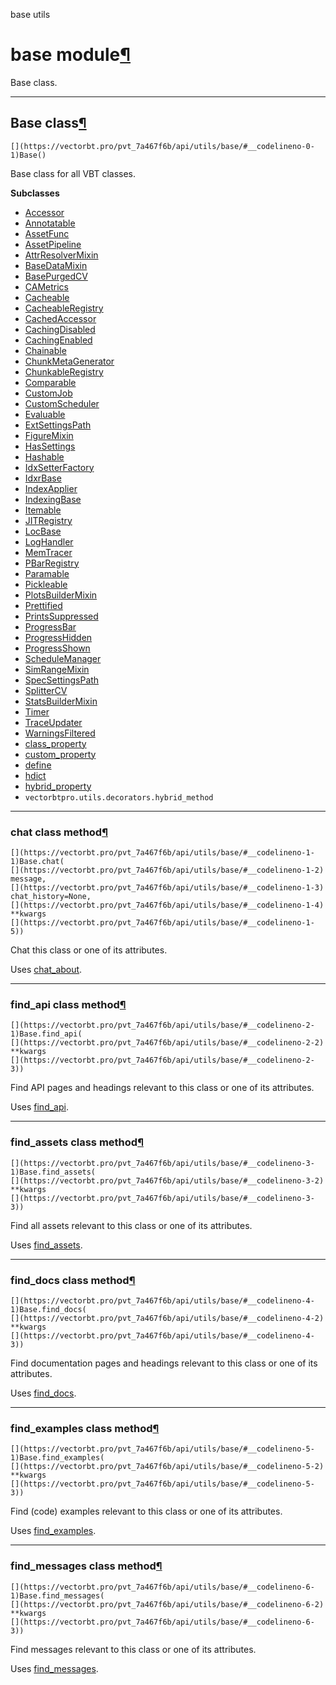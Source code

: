 base utils

#  base module[](https://github.com/polakowo/vectorbt.pro/blob/6e344a8230eaf718593f4570378486ee1d4178f6/vectorbtpro/utils/base.py "Jump to source")[¶](https://vectorbt.pro/pvt_7a467f6b/api/utils/base/#vectorbtpro.utils.base "Permanent link")

Base class.

* * *

## Base class[](https://github.com/polakowo/vectorbt.pro/blob/6e344a8230eaf718593f4570378486ee1d4178f6/vectorbtpro/utils/base.py#L18-L73 "Jump to source")[¶](https://vectorbt.pro/pvt_7a467f6b/api/utils/base/#vectorbtpro.utils.base.Base "Permanent link")
    
    
    [](https://vectorbt.pro/pvt_7a467f6b/api/utils/base/#__codelineno-0-1)Base()
    

Base class for all VBT classes.

**Subclasses**

  * [Accessor](https://vectorbt.pro/pvt_7a467f6b/api/accessors/#vectorbtpro.accessors.Accessor "vectorbtpro.accessors.Accessor")
  * [Annotatable](https://vectorbt.pro/pvt_7a467f6b/api/utils/annotations/#vectorbtpro.utils.annotations.Annotatable "vectorbtpro.utils.annotations.Annotatable")
  * [AssetFunc](https://vectorbt.pro/pvt_7a467f6b/api/utils/knowledge/base_asset_funcs/#vectorbtpro.utils.knowledge.base_asset_funcs.AssetFunc "vectorbtpro.utils.knowledge.base_asset_funcs.AssetFunc")
  * [AssetPipeline](https://vectorbt.pro/pvt_7a467f6b/api/utils/knowledge/asset_pipelines/#vectorbtpro.utils.knowledge.asset_pipelines.AssetPipeline "vectorbtpro.utils.knowledge.asset_pipelines.AssetPipeline")
  * [AttrResolverMixin](https://vectorbt.pro/pvt_7a467f6b/api/utils/attr_/#vectorbtpro.utils.attr_.AttrResolverMixin "vectorbtpro.utils.attr_.AttrResolverMixin")
  * [BaseDataMixin](https://vectorbt.pro/pvt_7a467f6b/api/data/base/#vectorbtpro.data.base.BaseDataMixin "vectorbtpro.data.base.BaseDataMixin")
  * [BasePurgedCV](https://vectorbt.pro/pvt_7a467f6b/api/generic/splitting/purged/#vectorbtpro.generic.splitting.purged.BasePurgedCV "vectorbtpro.generic.splitting.purged.BasePurgedCV")
  * [CAMetrics](https://vectorbt.pro/pvt_7a467f6b/api/registries/ca_registry/#vectorbtpro.registries.ca_registry.CAMetrics "vectorbtpro.registries.ca_registry.CAMetrics")
  * [Cacheable](https://vectorbt.pro/pvt_7a467f6b/api/utils/caching/#vectorbtpro.utils.caching.Cacheable "vectorbtpro.utils.caching.Cacheable")
  * [CacheableRegistry](https://vectorbt.pro/pvt_7a467f6b/api/registries/ca_registry/#vectorbtpro.registries.ca_registry.CacheableRegistry "vectorbtpro.registries.ca_registry.CacheableRegistry")
  * [CachedAccessor](https://vectorbt.pro/pvt_7a467f6b/api/accessors/#vectorbtpro.accessors.CachedAccessor "vectorbtpro.accessors.CachedAccessor")
  * [CachingDisabled](https://vectorbt.pro/pvt_7a467f6b/api/registries/ca_registry/#vectorbtpro.registries.ca_registry.CachingDisabled "vectorbtpro.registries.ca_registry.CachingDisabled")
  * [CachingEnabled](https://vectorbt.pro/pvt_7a467f6b/api/registries/ca_registry/#vectorbtpro.registries.ca_registry.CachingEnabled "vectorbtpro.registries.ca_registry.CachingEnabled")
  * [Chainable](https://vectorbt.pro/pvt_7a467f6b/api/utils/chaining/#vectorbtpro.utils.chaining.Chainable "vectorbtpro.utils.chaining.Chainable")
  * [ChunkMetaGenerator](https://vectorbt.pro/pvt_7a467f6b/api/utils/chunking/#vectorbtpro.utils.chunking.ChunkMetaGenerator "vectorbtpro.utils.chunking.ChunkMetaGenerator")
  * [ChunkableRegistry](https://vectorbt.pro/pvt_7a467f6b/api/registries/ch_registry/#vectorbtpro.registries.ch_registry.ChunkableRegistry "vectorbtpro.registries.ch_registry.ChunkableRegistry")
  * [Comparable](https://vectorbt.pro/pvt_7a467f6b/api/utils/checks/#vectorbtpro.utils.checks.Comparable "vectorbtpro.utils.checks.Comparable")
  * [CustomJob](https://vectorbt.pro/pvt_7a467f6b/api/utils/schedule_/#vectorbtpro.utils.schedule_.CustomJob "vectorbtpro.utils.schedule_.CustomJob")
  * [CustomScheduler](https://vectorbt.pro/pvt_7a467f6b/api/utils/schedule_/#vectorbtpro.utils.schedule_.CustomScheduler "vectorbtpro.utils.schedule_.CustomScheduler")
  * [Evaluable](https://vectorbt.pro/pvt_7a467f6b/api/utils/eval_/#vectorbtpro.utils.eval_.Evaluable "vectorbtpro.utils.eval_.Evaluable")
  * [ExtSettingsPath](https://vectorbt.pro/pvt_7a467f6b/api/utils/config/#vectorbtpro.utils.config.ExtSettingsPath "vectorbtpro.utils.config.ExtSettingsPath")
  * [FigureMixin](https://vectorbt.pro/pvt_7a467f6b/api/utils/figure/#vectorbtpro.utils.figure.FigureMixin "vectorbtpro.utils.figure.FigureMixin")
  * [HasSettings](https://vectorbt.pro/pvt_7a467f6b/api/utils/config/#vectorbtpro.utils.config.HasSettings "vectorbtpro.utils.config.HasSettings")
  * [Hashable](https://vectorbt.pro/pvt_7a467f6b/api/utils/hashing/#vectorbtpro.utils.hashing.Hashable "vectorbtpro.utils.hashing.Hashable")
  * [IdxSetterFactory](https://vectorbt.pro/pvt_7a467f6b/api/base/indexing/#vectorbtpro.base.indexing.IdxSetterFactory "vectorbtpro.base.indexing.IdxSetterFactory")
  * [IdxrBase](https://vectorbt.pro/pvt_7a467f6b/api/base/indexing/#vectorbtpro.base.indexing.IdxrBase "vectorbtpro.base.indexing.IdxrBase")
  * [IndexApplier](https://vectorbt.pro/pvt_7a467f6b/api/base/indexes/#vectorbtpro.base.indexes.IndexApplier "vectorbtpro.base.indexes.IndexApplier")
  * [IndexingBase](https://vectorbt.pro/pvt_7a467f6b/api/base/indexing/#vectorbtpro.base.indexing.IndexingBase "vectorbtpro.base.indexing.IndexingBase")
  * [Itemable](https://vectorbt.pro/pvt_7a467f6b/api/utils/params/#vectorbtpro.utils.params.Itemable "vectorbtpro.utils.params.Itemable")
  * [JITRegistry](https://vectorbt.pro/pvt_7a467f6b/api/registries/jit_registry/#vectorbtpro.registries.jit_registry.JITRegistry "vectorbtpro.registries.jit_registry.JITRegistry")
  * [LocBase](https://vectorbt.pro/pvt_7a467f6b/api/base/indexing/#vectorbtpro.base.indexing.LocBase "vectorbtpro.base.indexing.LocBase")
  * [LogHandler](https://vectorbt.pro/pvt_7a467f6b/api/utils/telegram/#vectorbtpro.utils.telegram.LogHandler "vectorbtpro.utils.telegram.LogHandler")
  * [MemTracer](https://vectorbt.pro/pvt_7a467f6b/api/utils/profiling/#vectorbtpro.utils.profiling.MemTracer "vectorbtpro.utils.profiling.MemTracer")
  * [PBarRegistry](https://vectorbt.pro/pvt_7a467f6b/api/registries/pbar_registry/#vectorbtpro.registries.pbar_registry.PBarRegistry "vectorbtpro.registries.pbar_registry.PBarRegistry")
  * [Paramable](https://vectorbt.pro/pvt_7a467f6b/api/utils/params/#vectorbtpro.utils.params.Paramable "vectorbtpro.utils.params.Paramable")
  * [Pickleable](https://vectorbt.pro/pvt_7a467f6b/api/utils/pickling/#vectorbtpro.utils.pickling.Pickleable "vectorbtpro.utils.pickling.Pickleable")
  * [PlotsBuilderMixin](https://vectorbt.pro/pvt_7a467f6b/api/generic/plots_builder/#vectorbtpro.generic.plots_builder.PlotsBuilderMixin "vectorbtpro.generic.plots_builder.PlotsBuilderMixin")
  * [Prettified](https://vectorbt.pro/pvt_7a467f6b/api/utils/formatting/#vectorbtpro.utils.formatting.Prettified "vectorbtpro.utils.formatting.Prettified")
  * [PrintsSuppressed](https://vectorbt.pro/pvt_7a467f6b/api/utils/parsing/#vectorbtpro.utils.parsing.PrintsSuppressed "vectorbtpro.utils.parsing.PrintsSuppressed")
  * [ProgressBar](https://vectorbt.pro/pvt_7a467f6b/api/utils/pbar/#vectorbtpro.utils.pbar.ProgressBar "vectorbtpro.utils.pbar.ProgressBar")
  * [ProgressHidden](https://vectorbt.pro/pvt_7a467f6b/api/utils/pbar/#vectorbtpro.utils.pbar.ProgressHidden "vectorbtpro.utils.pbar.ProgressHidden")
  * [ProgressShown](https://vectorbt.pro/pvt_7a467f6b/api/utils/pbar/#vectorbtpro.utils.pbar.ProgressShown "vectorbtpro.utils.pbar.ProgressShown")
  * [ScheduleManager](https://vectorbt.pro/pvt_7a467f6b/api/utils/schedule_/#vectorbtpro.utils.schedule_.ScheduleManager "vectorbtpro.utils.schedule_.ScheduleManager")
  * [SimRangeMixin](https://vectorbt.pro/pvt_7a467f6b/api/generic/sim_range/#vectorbtpro.generic.sim_range.SimRangeMixin "vectorbtpro.generic.sim_range.SimRangeMixin")
  * [SpecSettingsPath](https://vectorbt.pro/pvt_7a467f6b/api/utils/config/#vectorbtpro.utils.config.SpecSettingsPath "vectorbtpro.utils.config.SpecSettingsPath")
  * [SplitterCV](https://vectorbt.pro/pvt_7a467f6b/api/generic/splitting/sklearn_/#vectorbtpro.generic.splitting.sklearn_.SplitterCV "vectorbtpro.generic.splitting.sklearn_.SplitterCV")
  * [StatsBuilderMixin](https://vectorbt.pro/pvt_7a467f6b/api/generic/stats_builder/#vectorbtpro.generic.stats_builder.StatsBuilderMixin "vectorbtpro.generic.stats_builder.StatsBuilderMixin")
  * [Timer](https://vectorbt.pro/pvt_7a467f6b/api/utils/profiling/#vectorbtpro.utils.profiling.Timer "vectorbtpro.utils.profiling.Timer")
  * [TraceUpdater](https://vectorbt.pro/pvt_7a467f6b/api/generic/plotting/#vectorbtpro.generic.plotting.TraceUpdater "vectorbtpro.generic.plotting.TraceUpdater")
  * [WarningsFiltered](https://vectorbt.pro/pvt_7a467f6b/api/utils/warnings_/#vectorbtpro.utils.warnings_.WarningsFiltered "vectorbtpro.utils.warnings_.WarningsFiltered")
  * [class_property](https://vectorbt.pro/pvt_7a467f6b/api/utils/decorators/#vectorbtpro.utils.decorators.class_property "vectorbtpro.utils.decorators.class_property")
  * [custom_property](https://vectorbt.pro/pvt_7a467f6b/api/utils/decorators/#vectorbtpro.utils.decorators.custom_property "vectorbtpro.utils.decorators.custom_property")
  * [define](https://vectorbt.pro/pvt_7a467f6b/api/utils/attr_/#vectorbtpro.utils.attr_.define "vectorbtpro.utils.attr_.define")
  * [hdict](https://vectorbt.pro/pvt_7a467f6b/api/utils/config/#vectorbtpro.utils.config.hdict "vectorbtpro.utils.config.hdict")
  * [hybrid_property](https://vectorbt.pro/pvt_7a467f6b/api/utils/decorators/#vectorbtpro.utils.decorators.hybrid_property "vectorbtpro.utils.decorators.hybrid_property")
  * `vectorbtpro.utils.decorators.hybrid_method`



* * *

### chat class method[](https://github.com/polakowo/vectorbt.pro/blob/6e344a8230eaf718593f4570378486ee1d4178f6/vectorbtpro/utils/base.py#L66-L73 "Jump to source")[¶](https://vectorbt.pro/pvt_7a467f6b/api/utils/base/#vectorbtpro.utils.base.Base.chat "Permanent link")
    
    
    [](https://vectorbt.pro/pvt_7a467f6b/api/utils/base/#__codelineno-1-1)Base.chat(
    [](https://vectorbt.pro/pvt_7a467f6b/api/utils/base/#__codelineno-1-2)    message,
    [](https://vectorbt.pro/pvt_7a467f6b/api/utils/base/#__codelineno-1-3)    chat_history=None,
    [](https://vectorbt.pro/pvt_7a467f6b/api/utils/base/#__codelineno-1-4)    **kwargs
    [](https://vectorbt.pro/pvt_7a467f6b/api/utils/base/#__codelineno-1-5))
    

Chat this class or one of its attributes.

Uses [chat_about](https://vectorbt.pro/pvt_7a467f6b/api/utils/knowledge/custom_assets/#vectorbtpro.utils.knowledge.custom_assets.chat_about "vectorbtpro.utils.knowledge.custom_assets.chat_about").

* * *

### find_api class method[](https://github.com/polakowo/vectorbt.pro/blob/6e344a8230eaf718593f4570378486ee1d4178f6/vectorbtpro/utils/base.py#L21-L28 "Jump to source")[¶](https://vectorbt.pro/pvt_7a467f6b/api/utils/base/#vectorbtpro.utils.base.Base.find_api "Permanent link")
    
    
    [](https://vectorbt.pro/pvt_7a467f6b/api/utils/base/#__codelineno-2-1)Base.find_api(
    [](https://vectorbt.pro/pvt_7a467f6b/api/utils/base/#__codelineno-2-2)    **kwargs
    [](https://vectorbt.pro/pvt_7a467f6b/api/utils/base/#__codelineno-2-3))
    

Find API pages and headings relevant to this class or one of its attributes.

Uses [find_api](https://vectorbt.pro/pvt_7a467f6b/api/utils/knowledge/custom_assets/#vectorbtpro.utils.knowledge.custom_assets.find_api "vectorbtpro.utils.knowledge.custom_assets.find_api").

* * *

### find_assets class method[](https://github.com/polakowo/vectorbt.pro/blob/6e344a8230eaf718593f4570378486ee1d4178f6/vectorbtpro/utils/base.py#L57-L64 "Jump to source")[¶](https://vectorbt.pro/pvt_7a467f6b/api/utils/base/#vectorbtpro.utils.base.Base.find_assets "Permanent link")
    
    
    [](https://vectorbt.pro/pvt_7a467f6b/api/utils/base/#__codelineno-3-1)Base.find_assets(
    [](https://vectorbt.pro/pvt_7a467f6b/api/utils/base/#__codelineno-3-2)    **kwargs
    [](https://vectorbt.pro/pvt_7a467f6b/api/utils/base/#__codelineno-3-3))
    

Find all assets relevant to this class or one of its attributes.

Uses [find_assets](https://vectorbt.pro/pvt_7a467f6b/api/utils/knowledge/custom_assets/#vectorbtpro.utils.knowledge.custom_assets.find_assets "vectorbtpro.utils.knowledge.custom_assets.find_assets").

* * *

### find_docs class method[](https://github.com/polakowo/vectorbt.pro/blob/6e344a8230eaf718593f4570378486ee1d4178f6/vectorbtpro/utils/base.py#L30-L37 "Jump to source")[¶](https://vectorbt.pro/pvt_7a467f6b/api/utils/base/#vectorbtpro.utils.base.Base.find_docs "Permanent link")
    
    
    [](https://vectorbt.pro/pvt_7a467f6b/api/utils/base/#__codelineno-4-1)Base.find_docs(
    [](https://vectorbt.pro/pvt_7a467f6b/api/utils/base/#__codelineno-4-2)    **kwargs
    [](https://vectorbt.pro/pvt_7a467f6b/api/utils/base/#__codelineno-4-3))
    

Find documentation pages and headings relevant to this class or one of its attributes.

Uses [find_docs](https://vectorbt.pro/pvt_7a467f6b/api/utils/knowledge/custom_assets/#vectorbtpro.utils.knowledge.custom_assets.find_docs "vectorbtpro.utils.knowledge.custom_assets.find_docs").

* * *

### find_examples class method[](https://github.com/polakowo/vectorbt.pro/blob/6e344a8230eaf718593f4570378486ee1d4178f6/vectorbtpro/utils/base.py#L48-L55 "Jump to source")[¶](https://vectorbt.pro/pvt_7a467f6b/api/utils/base/#vectorbtpro.utils.base.Base.find_examples "Permanent link")
    
    
    [](https://vectorbt.pro/pvt_7a467f6b/api/utils/base/#__codelineno-5-1)Base.find_examples(
    [](https://vectorbt.pro/pvt_7a467f6b/api/utils/base/#__codelineno-5-2)    **kwargs
    [](https://vectorbt.pro/pvt_7a467f6b/api/utils/base/#__codelineno-5-3))
    

Find (code) examples relevant to this class or one of its attributes.

Uses [find_examples](https://vectorbt.pro/pvt_7a467f6b/api/utils/knowledge/custom_assets/#vectorbtpro.utils.knowledge.custom_assets.find_examples "vectorbtpro.utils.knowledge.custom_assets.find_examples").

* * *

### find_messages class method[](https://github.com/polakowo/vectorbt.pro/blob/6e344a8230eaf718593f4570378486ee1d4178f6/vectorbtpro/utils/base.py#L39-L46 "Jump to source")[¶](https://vectorbt.pro/pvt_7a467f6b/api/utils/base/#vectorbtpro.utils.base.Base.find_messages "Permanent link")
    
    
    [](https://vectorbt.pro/pvt_7a467f6b/api/utils/base/#__codelineno-6-1)Base.find_messages(
    [](https://vectorbt.pro/pvt_7a467f6b/api/utils/base/#__codelineno-6-2)    **kwargs
    [](https://vectorbt.pro/pvt_7a467f6b/api/utils/base/#__codelineno-6-3))
    

Find messages relevant to this class or one of its attributes.

Uses [find_messages](https://vectorbt.pro/pvt_7a467f6b/api/utils/knowledge/custom_assets/#vectorbtpro.utils.knowledge.custom_assets.find_messages "vectorbtpro.utils.knowledge.custom_assets.find_messages").

